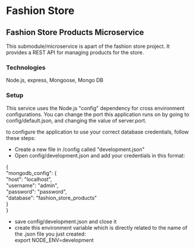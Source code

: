 # Fashion Store

## Fashion Store Products Microservice

This submodule/microservice is apart of the fashion store project. It provides a REST API for managing products for the store.

### Technologies

Node.js, express, Mongoose, Mongo DB

### Setup

This service uses the Node.js "config" dependency for cross environment configurations. You can change the port this application runs on by going to config/default.json, and changing the value of server.port.

to configure the application to use your correct database credentials, follow these steps:

- Create a new file in /config called "development.json"
- Open config/development.json and add your credentials in this format:

{  
 "mongodb_config": {  
 "host": "localhost",  
 "username": "admin",  
 "password": "password",  
 "database": "fashion_store_products"  
 }  
}

- save config/development.json and close it
- create this environment variable which is directly related to the name of the .json file you just created:  
  export NODE_ENV=development
